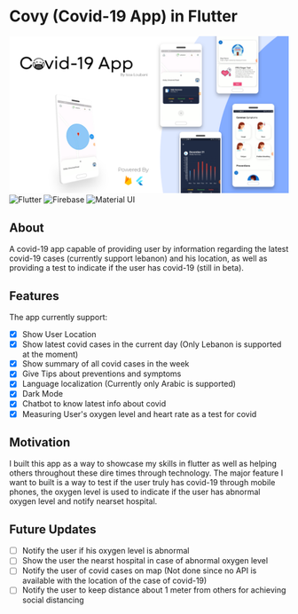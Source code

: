 # Covy (Covid-19 App) in Flutter

![App Poster](images/poster.png)
![Flutter](https://img.shields.io/badge/Flutter-02569B?style=for-the-badge&logo=flutter&logoColor=white)
![Firebase](https://img.shields.io/badge/firebase-ffca28?style=for-the-badge&logo=firebase&logoColor=black)
![Material UI](https://img.shields.io/badge/Material%20UI-007FFF?style=for-the-badge&logo=mui&logoColor=white)

## About

A covid-19 app capable of providing user by information regarding the latest covid-19 cases (currently support lebanon) and his location, as well as providing a test to indicate if the user has covid-19 (still in beta).

## Features

The app currently support:

- [x] Show User Location
- [x] Show latest covid cases in the current day (Only Lebanon is supported at the moment)
- [x] Show summary of all covid cases in the week
- [x] Give Tips about preventions and symptoms
- [x] Language localization (Currently only Arabic is supported)
- [x] Dark Mode
- [x] Chatbot to know latest info about covid
- [x] Measuring User's oxygen level and heart rate as a test for covid

## Motivation

I built this app as a way to showcase my skills in flutter as well as helping others throughout these dire times through technology. The major feature I want to built is a way to test if the user truly has covid-19 through mobile phones, the oxygen level is used to indicate if the user has abnormal oxygen level and notify nearset hospital.

## Future Updates

- [ ] Notify the user if his oxygen level is abnormal
- [ ] Show the user the nearst hospital in case of abnormal oxygen level
- [ ] Notify the user of covid cases on map (Not done since no API is available with the location of the case of covid-19)
- [ ] Notify the user to keep distance about 1 meter from others for achieving social distancing
